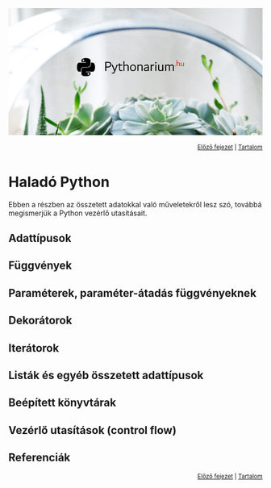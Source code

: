 ![Pythonarium](../../PythonariumLogo.png)

<p align="right"><sup><a href="02_base_syntax.md">Előző fejezet</a> | <a href="README.md">Tartalom</a></sup></p>

# Haladó Python

Ebben a részben az összetett adatokkal való műveletekről lesz szó, továbbá megismerjük a Python vezérlő utasításait.

## Adattípusok

## Függvények

## Paraméterek, paraméter-átadás függvényeknek

## Dekorátorok

## Iterátorok

## Listák és egyéb összetett adattípusok

## Beépített könyvtárak

## Vezérlő utasítások (control flow)  

## Referenciák

<p align="right"><sup><a href="02_base_syntax.md">Előző fejezet</a> | <a href="README.md">Tartalom</a></sup></p>
